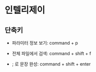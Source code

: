 # 인텔리제이

## 단축키

- 파라미터 정보 보기: command + p

- 전체 파일에서 검색: command + shift + f

- ; 로 문장 완성: command + shift + enter